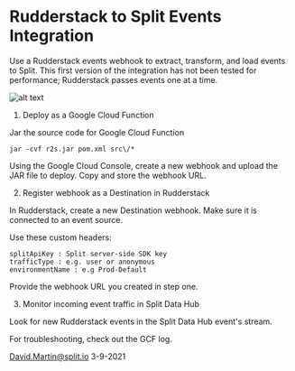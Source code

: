 # Rudderstack to Split Events Integration

Use a Rudderstack events webhook to extract, transform, and load events to Split.
This first version of the integration has not been tested for performance; Rudderstack passes events one at a time.

![alt text](http://www.cortazar-split.com/rudderstack2split.png)

1. Deploy as a Google Cloud Function

Jar the source code for Google Cloud Function

```
jar -cvf r2s.jar pom.xml src\/*
```

Using the Google Cloud Console, create a new webhook and upload the JAR file to deploy.  Copy and store the webhook URL.

2. Register webhook as a Destination in Rudderstack

In Rudderstack, create a new Destination webhook.  Make sure it is connected to an event source.

Use these custom headers:

```
splitApiKey : Split server-side SDK key
trafficType : e.g. user or anonymous
environmentName : e.g Prod-Default
```

Provide the webhook URL you created in step one.

3. Monitor incoming event traffic in Split Data Hub

Look for new Rudderstack events in the Split Data Hub event's stream.

For troubleshooting, check out the GCF log.

David.Martin@split.io
3-9-2021


